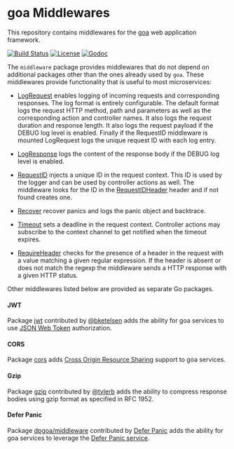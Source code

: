 # goa Middlewares

This repository contains middlewares for the [goa](http://goa.design) web application framework.

[![Build Status](https://travis-ci.org/goadesign/middleware.svg?branch=master)](https://travis-ci.org/goadesign/middleware)
[![License](https://img.shields.io/badge/license-MIT-blue.svg)](https://github.com/goadesign/middleware/blob/master/LICENSE)
[![Godoc](https://godoc.org/github.com/goadesign/middleware?status.svg)](http://godoc.org/github.com/goadesign/middleware)

The `middleware` package provides middlewares that do not depend on additional packages other than
the ones already used by `goa`. These middlewares provide functionality that is useful to most
microservices:

* [LogRequest](https://godoc.org/github.com/goadesign/middleware#LogRequest) enables logging of
  incoming requests and corresponding responses. The log format is entirely configurable. The default
  format logs the request HTTP method, path and parameters as well as the corresponding
  action and controller names. It also logs the request duration and response length. It also logs
  the request payload if the DEBUG log level is enabled. Finally if the RequestID middleware is
  mounted LogRequest logs the unique request ID with each log entry.

* [LogResponse](https://godoc.org/github.com/goadesign/middleware#LogResponse) logs the content
  of the response body if the DEBUG log level is enabled.

* [RequestID](https://godoc.org/github.com/goadesign/middleware#RequestID) injects a unique ID
  in the request context. This ID is used by the logger and can be used by controller actions as
  well. The middleware looks for the ID in the [RequestIDHeader](https://godoc.org/github.com/goadesign/middleware#RequestIDHeader)
  header and if not found creates one.

* [Recover](https://godoc.org/github.com/goadesign/middleware#Recover) recover panics and logs
  the panic object and backtrace.

* [Timeout](https://godoc.org/github.com/goadesign/middleware#Timeout) sets a deadline in the
  request context. Controller actions may subscribe to the context channel to get notified when
  the timeout expires.

* [RequireHeader](https://godoc.org/github.com/goadesign/middleware#RequireHeader) checks for the
  presence of a header in the request with a value matching a given regular expression. If the
  header is absent or does not match the regexp the middleware sends a HTTP response with a given
  HTTP status.

Other middlewares listed below are provided as separate Go packages.

#### JWT

Package [jwt](https://godoc.org/github.com/goadesign/middleware/jwt) contributed by [@bketelsen](https://github.com/bketelsen)
adds the ability for goa services to use [JSON Web Token](http://jwt.io/) authorization.

#### CORS

Package [cors](https://godoc.org/github.com/goadesign/middleware/cors) adds
[Cross Origin Resource Sharing](https://en.wikipedia.org/wiki/Cross-origin_resource_sharing) support
to goa services.

#### Gzip

Package [gzip](https://godoc.org/github.com/goadesign/middleware/gzip) contributed by [@tylerb](https://github.com/tylerb) adds the ability to compress response bodies using gzip format as specified in RFC 1952.

#### Defer Panic

Package [dpgoa/middleware](https://godoc.org/github.com/deferpanic/dpgoa/middleware) contributed
by [Defer Panic](https://github.com/deferpanic) adds the ability for goa services to leverage the
[Defer Panic service](https://deferpanic.com/).

